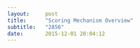 ```yaml
---
layout:     post
title:      "Scoring Mechanism Overview"
subtitle:   "2856"
date:       2015-12-01 20:04:12
---
```


<object data="http://essays.2856.io/img/score.pdf" type="application/pdf" width="125%" height="1000px">
  <p></a></p>
</object>